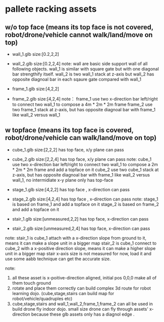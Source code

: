 # pallete racking assets

## w/o top face (means its top face is not covered, robot/drone/vehicle cannot walk/land/move on top)
- wall_1.glb size:[0.2,2,2]
- wall_2.glb size:[0.2,2,4]
note: wall are basic side support wall of all following objects. 
      wall_1 is similar with square gate but with one diagonal bar strengthify itself.
      wall_2 is two wall_1 stack at z-axis but wall_2 has opposite diagnoal bar in each sqaure gate compared with wall_1 

- frame_1.glb size:[4,2,2]
- frame_2.glb size:[4,2,4]
note： frame_1 use two x-direction bar left/right to connect two wall_1 to compose a 4m * 2m * 2m frame
       frame_2 use two frame_1 stack at z-axis, but has opposite diagnoal bar with frame_1 like wall_2 versus wall_1


## w topface (means its top face is covered, robot/drone/vehicle can walk/land/move on top)
- cube_1.glb size:[2,2,2] has top face, x/y plane can pass
- cube_2.glb size:[2,2,4] has top face, x/y plane can pass
note: cube_1 use two x-direction bar left/right to connect two wall_1 to compose a 2m * 2m * 2m frame and add a topface on it 
      cube_2 use two cube_1 stack at z-axis, but has opposite diagnoal bar with frame_1 like wall_2 versus wall_1, no intermidiate x-y plane only has top-face


- stage_1.glb size:[4,2,2] has top face , x-direction can pass
- stage_2.glb size:[4,2,4] has top face , x-direction can pass 
note: stage_1 is based on frame_1 and add a topface on it 
      stage_2 is based on frame_2 and add a topface on it 

- stair_1.glb size:[unmeasured,2,2] has top face, x-direction can pass
- stair_2.glb size:[unmeasured,2,4] has top face, x-direction can pass

note: stair_1 is cube_1 attach with a x-direction slope from ground to it, means it can make a slope unit in a bigger map 
      stair_2 is cube_1 connect to cube_2 with a x-positive direction slope, means it can make a higher slope unit in a bigger map 
      stair x-axis size is not measured for now, load it and use some aabb technique can get the accurate size.



note: 
1. all these asset is x-poitive-direction aligned, initial pos 0,0,0 make all of them touch ground
2. rotate and place them correctly can build complex 3d route for robot learning dojo. (cube,stage,stairs can build map for robot/vehicle/quadruples etc)
3. cube,stage,stairs and wall_1,wall_2,frame_1,frame_2 can all be used in build drone fly indoor dojo. small size drone can fly through assets' x-direction because these glb assets only has a diagnol edge .


    